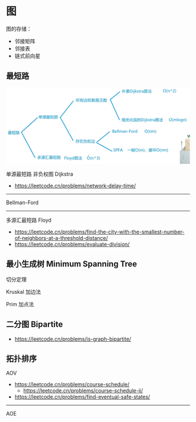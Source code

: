# 图

图的存储：

- 邻接矩阵
- 邻接表
- 链式前向星

## 最短路

![Path](Path.png)

单源最短路 非负权图 Dijkstra

- https://leetcode.cn/problems/network-delay-time/

---

Bellman-Ford

---

多源汇最短路 Floyd

- https://leetcode.cn/problems/find-the-city-with-the-smallest-number-of-neighbors-at-a-threshold-distance/
- https://leetcode.cn/problems/evaluate-division/

## 最小生成树 Minimum Spanning Tree

切分定理

Kruskal 加边法

Prim 加点法

## 二分图 Bipartite

- https://leetcode.cn/problems/is-graph-bipartite/

## 拓扑排序

AOV

- https://leetcode.cn/problems/course-schedule/
  - https://leetcode.cn/problems/course-schedule-ii/
- https://leetcode.cn/problems/find-eventual-safe-states/

---

AOE
